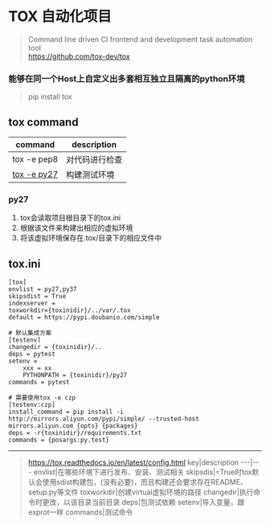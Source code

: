 # TOX 自动化项目
> Command line driven CI frontend and development task automation tool   
> https://github.com/tox-dev/tox   

### 能够在同一个Host上自定义出多套相互独立且隔离的python环境
> pip install tox

## tox command
command|description
---|---
tox -e pep8|对代码进行检查
[tox -e py27](#py27)|构建测试环境

### py27
1. tox会读取项目根目录下的tox.ini
2. 根据该文件来构建出相应的虚拟环境
3. 将该虚拟环境保存在.tox/目录下的相应文件中

## tox.ini
```
[tox]
envlist = py27,py37
skipsdist = True
indexserver =
toxworkdir={toxinidir}/../var/.tox
default = https://pypi.doubanio.com/simple

# 默认集成方案
[testenv]
changedir = {toxinidir}/.. 
deps = pytest
setenv = 
    xxx = xx
    PYTHONPATH = {toxinidir}/py27
commands = pytest

# 需要使用tox -e czp
[testenv:czp]
install_command = pip install -i http://mirrors.aliyun.com/pypi/simple/ --trusted-host mirrors.aliyun.com {opts} {packages}
deps = -r{toxinidir}/requirements.txt
commands = {posargs:py.test}
```
---
> https://tox.readthedocs.io/en/latest/config.html
key|description
---|---
envlist|在哪些环境下进行发布、安装、测试相关
skipsdis|=True时tox默认会使用sdist构建包，(没有必要)，而且构建还会要求存在README、setup.py等文件
toxworkdir|创建virtual虚拟环境的路径
changedir|执行命令时更改，以该目录当前目录
deps|包测试依赖
setenv|导入变量，跟exprot一样
commands|测试命令
